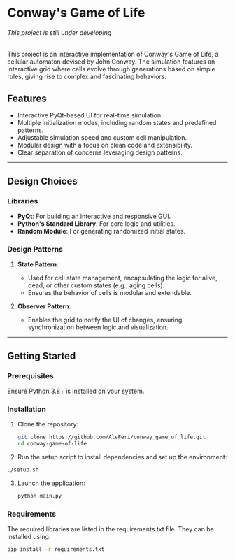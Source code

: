 # Conway's Game of Life
###### *This project is still under developing*

This project is an interactive implementation of Conway's Game of Life, a cellular automaton devised by John Conway. The simulation features an interactive grid where cells evolve through generations based on simple rules, giving rise to complex and fascinating behaviors.

## Features

- Interactive PyQt-based UI for real-time simulation.
- Multiple initialization modes, including random states and predefined patterns.
- Adjustable simulation speed and custom cell manipulation.
- Modular design with a focus on clean code and extensibility.
- Clear separation of concerns leveraging design patterns.

---

## Design Choices

### Libraries
- **PyQt**: For building an interactive and responsive GUI.
- **Python's Standard Library**: For core logic and utilities.
- **Random Module**: For generating randomized initial states.

### Design Patterns
1. **State Pattern**:
   - Used for cell state management, encapsulating the logic for alive, dead, or other custom states (e.g., aging cells).
   - Ensures the behavior of cells is modular and extendable.

2. **Observer Pattern**:
   - Enables the grid to notify the UI of changes, ensuring synchronization between logic and visualization.

---

## Getting Started

### Prerequisites
Ensure Python 3.8+ is installed on your system.

### Installation

1. Clone the repository:
   ```bash
   git clone https://github.com/AleFeri/conway_game_of_life.git
   cd conway-game-of-life
   ```
2.	Run the setup script to install dependencies and set up the environment:
   ```bash
   ./setup.sh
   ```
3. Launch the application:
   ```bash
   python main.py
   ```

### Requirements
The required libraries are listed in the requirements.txt file. They can be installed using:
   ```bash
   pip install -r requirements.txt
   ```
